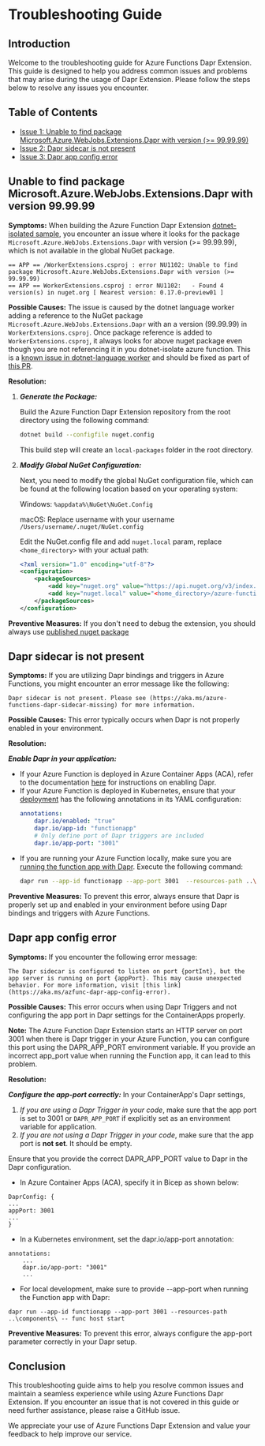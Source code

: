 # Troubleshooting Guide

## Introduction

Welcome to the troubleshooting guide for Azure Functions Dapr Extension. This guide is designed to help you address common issues and problems that may arise during the usage of Dapr Extension. Please follow the steps below to resolve any issues you encounter.

## Table of Contents

- [Issue 1: Unable to find package Microsoft.Azure.WebJobs.Extensions.Dapr with version (>= 99.99.99)](#unable-to-find-package-microsoftazurewebjobsextensionsdapr-with-version-999999)
- [Issue 2: Dapr sidecar is not present](#dapr-sidecar-is-not-present)
- [Issue 3: Dapr app config error](#dapr-app-config-error)


## Unable to find package Microsoft.Azure.WebJobs.Extensions.Dapr with version 99.99.99

**Symptoms:** When building the Azure Function Dapr Extension [dotnet-isolated sample](https://github.com/Azure/azure-functions-dapr-extension/tree/master/samples/dotnet-isolated-azurefunction), you encounter an issue where it looks for the package `Microsoft.Azure.WebJobs.Extensions.Dapr` with version (>= 99.99.99), which is not available in the global NuGet package.

```
== APP == /WorkerExtensions.csproj : error NU1102: Unable to find package Microsoft.Azure.WebJobs.Extensions.Dapr with version (>= 99.99.99)
== APP == WorkerExtensions.csproj : error NU1102:   - Found 4 version(s) in nuget.org [ Nearest version: 0.17.0-preview01 ]
```

**Possible Causes:** The issue is caused by the dotnet language worker adding a reference to the NuGet package `Microsoft.Azure.WebJobs.Extensions.Dapr` with an a version (99.99.99) in `WorkerExtensions.csproj`. Once package reference is added to `WorkerExtensions.csproj`, it always looks for above nuget package even though you are not referencing it in you dotnet-isolate azure function. This is a [known issue in dotnet-language worker](https://github.com/Azure/azure-functions-dotnet-worker/issues/550) and should be fixed as part of [this PR](https://github.com/Azure/azure-functions-dotnet-worker/pull/1749).

**Resolution:**

1. ***Generate the Package:***

   Build the Azure Function Dapr Extension repository from the root directory using the following command:

   ```bash
   dotnet build --configfile nuget.config
   ```
   This build step will create an `local-packages` folder in the root directory.
2. ***Modify Global NuGet Configuration:***

    Next, you need to modify the global NuGet configuration file, which can be found at the following location based on your operating system:

    Windows: ```%appdata%\NuGet\NuGet.Config```

    macOS: Replace username with your username ```/Users/username/.nuget/NuGet.config```

    Edit the NuGet.config file and add `nuget.local` param, replace `<home_directory>` with your actual path:

    ```xml
    <?xml version="1.0" encoding="utf-8"?>
    <configuration>
        <packageSources>
            <add key="nuget.org" value="https://api.nuget.org/v3/index.json" protocolVersion="3" />
            <add key="nuget.local" value="<home_directory>/azure-functions-dapr-extension/local-packages" />
        </packageSources>
    </configuration>
    ```

**Preventive Measures:** If you don't need to debug the extension, you should always use [published nuget package](https://www.nuget.org/packages/Microsoft.Azure.Functions.Worker.Extensions.Dapr)

## Dapr sidecar is not present

**Symptoms:** If you are utilizing Dapr bindings and triggers in Azure Functions, you might encounter an error message like the following:

```plaintext
Dapr sidecar is not present. Please see (https://aka.ms/azure-functions-dapr-sidecar-missing) for more information.
```

**Possible Causes:** This error typically occurs when Dapr is not properly enabled in your environment.

**Resolution:**

***Enable Dapr in your application:***

- If your Azure Function is deployed in Azure Container Apps (ACA), refer to the documentation [here](https://learn.microsoft.com/en-us/azure/azure-functions/functions-bindings-dapr?tabs=in-process%2Cpreview-bundle-v4x%2Cbicep1&pivots=programming-language-python#dapr-enablement) for instructions on enabling Dapr.
- If your Azure Function is deployed in Kubernetes, ensure that your [deployment](https://github.com/ASHIQUEMD/azure-functions-dapr-extension/blob/master/deploy/kubernetes/kubernetes-deployment.md#sample-kubernetes-deployment) has the following annotations in its YAML configuration:
    ```YAML
    annotations:
        dapr.io/enabled: "true"
        dapr.io/app-id: "functionapp"
        # Only define port of Dapr triggers are included
        dapr.io/app-port: "3001"
    ```
- If you are running your Azure Function locally, make sure you are [running the function app with Dapr](https://github.com/ASHIQUEMD/azure-functions-dapr-extension/tree/master/samples/python-v2-azurefunction#step-2---run-function-app-with-dapr). Execute the following command:
    ```bash
    dapr run --app-id functionapp --app-port 3001  --resources-path ..\components\ -- func host start 
    ```

**Preventive Measures:** To prevent this error, always ensure that Dapr is properly set up and enabled in your environment before using Dapr bindings and triggers with Azure Functions.

## Dapr app config error

**Symptoms:** If you encounter the following error message:
```plaintext
The Dapr sidecar is configured to listen on port {portInt}, but the app server is running on port {appPort}. This may cause unexpected behavior. For more information, visit [this link](https://aka.ms/azfunc-dapr-app-config-error).
```

**Possible Causes:** This error occurs when using Dapr Triggers and not configuring the app port in Dapr settings for the ContainerApps properly. 

**Note:** The Azure Function Dapr Extension starts an HTTP server on port 3001 when there is Dapr trigger in your Azure Function, you can configure this port using the DAPR_APP_PORT environment variable. If you provide an incorrect app_port value when running the Function app, it can lead to this problem.

**Resolution:**

***Configure the app-port correctly:*** In your ContainerApp's Dapr settings,
1. *If you are using a Dapr Trigger in your code*, make sure that the app port is set to 3001 or `DAPR_APP_PORT` if explicitly set as an environment variable for application.
1. *If you are not using a Dapr Trigger in your code*, make sure that the app port is **not set**. It should be empty.

Ensure that you provide the correct DAPR_APP_PORT value to Dapr in the Dapr configuration.

- In Azure Container Apps (ACA), specify it in Bicep as shown below:

```
DaprConfig: {
...
appPort: 3001
...
}
```

- In a Kubernetes environment, set the dapr.io/app-port annotation:


```
annotations:
    ...
    dapr.io/app-port: "3001"
    ...
```

- For local development, make sure to provide --app-port when running the Function app with Dapr:

```
dapr run --app-id functionapp --app-port 3001 --resources-path ..\components\ -- func host start 
```

**Preventive Measures:** To prevent this error, always configure the app-port parameter correctly in your Dapr setup.

## Conclusion

This troubleshooting guide aims to help you resolve common issues and maintain a seamless experience while using Azure Functions Dapr Extension. If you encounter an issue that is not covered in this guide or need further assistance, please raise a GitHub issue.

We appreciate your use of Azure Functions Dapr Extension and value your feedback to help improve our service.
